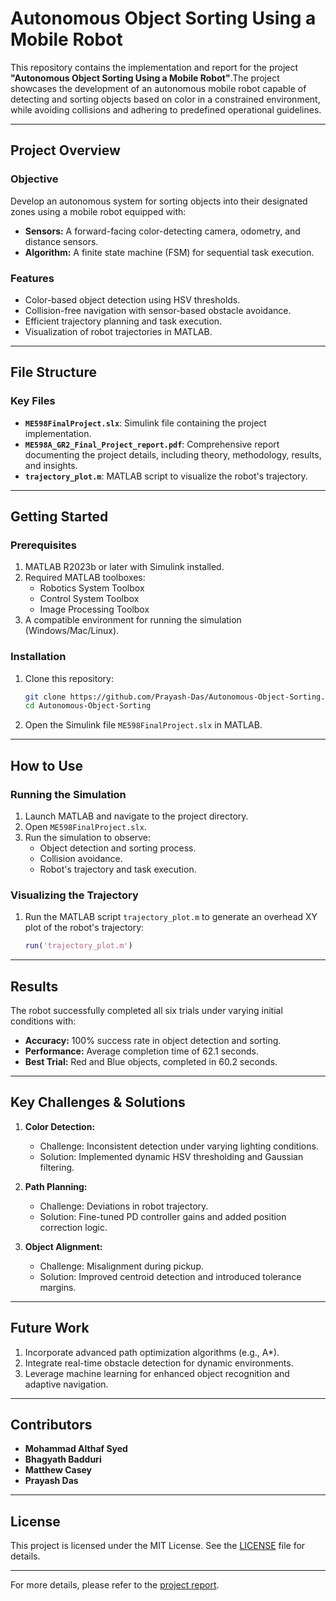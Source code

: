 # Autonomous Object Sorting Using a Mobile Robot

This repository contains the implementation and report for the project **"Autonomous Object Sorting Using a Mobile Robot"**.The project showcases the development of an autonomous mobile robot capable of detecting and sorting objects based on color in a constrained environment, while avoiding collisions and adhering to predefined operational guidelines.

---

## Project Overview

### Objective
Develop an autonomous system for sorting objects into their designated zones using a mobile robot equipped with:
- **Sensors:** A forward-facing color-detecting camera, odometry, and distance sensors.
- **Algorithm:** A finite state machine (FSM) for sequential task execution.

### Features
- Color-based object detection using HSV thresholds.
- Collision-free navigation with sensor-based obstacle avoidance.
- Efficient trajectory planning and task execution.
- Visualization of robot trajectories in MATLAB.

---

## File Structure

### Key Files
- **`ME598FinalProject.slx`**: Simulink file containing the project implementation.
- **`ME598A_GR2_Final_Project_report.pdf`**: Comprehensive report documenting the project details, including theory, methodology, results, and insights.
- **`trajectory_plot.m`**: MATLAB script to visualize the robot's trajectory.

---

## Getting Started

### Prerequisites
1. MATLAB R2023b or later with Simulink installed.
2. Required MATLAB toolboxes:
   - Robotics System Toolbox
   - Control System Toolbox
   - Image Processing Toolbox
3. A compatible environment for running the simulation (Windows/Mac/Linux).

### Installation
1. Clone this repository:
    ```bash
    git clone https://github.com/Prayash-Das/Autonomous-Object-Sorting.git
    cd Autonomous-Object-Sorting
    ```
2. Open the Simulink file `ME598FinalProject.slx` in MATLAB.

---

## How to Use

### Running the Simulation
1. Launch MATLAB and navigate to the project directory.
2. Open `ME598FinalProject.slx`.
3. Run the simulation to observe:
   - Object detection and sorting process.
   - Collision avoidance.
   - Robot's trajectory and task execution.

### Visualizing the Trajectory
1. Run the MATLAB script `trajectory_plot.m` to generate an overhead XY plot of the robot's trajectory:
    ```matlab
    run('trajectory_plot.m')
    ```

---

## Results
The robot successfully completed all six trials under varying initial conditions with:
- **Accuracy:** 100% success rate in object detection and sorting.
- **Performance:** Average completion time of 62.1 seconds.
- **Best Trial:** Red and Blue objects, completed in 60.2 seconds.

---

## Key Challenges & Solutions
1. **Color Detection:**
   - Challenge: Inconsistent detection under varying lighting conditions.
   - Solution: Implemented dynamic HSV thresholding and Gaussian filtering.

2. **Path Planning:**
   - Challenge: Deviations in robot trajectory.
   - Solution: Fine-tuned PD controller gains and added position correction logic.

3. **Object Alignment:**
   - Challenge: Misalignment during pickup.
   - Solution: Improved centroid detection and introduced tolerance margins.

---

## Future Work
1. Incorporate advanced path optimization algorithms (e.g., A*).
2. Integrate real-time obstacle detection for dynamic environments.
3. Leverage machine learning for enhanced object recognition and adaptive navigation.

---

## Contributors
- **Mohammad Althaf Syed**
- **Bhagyath Badduri**
- **Matthew Casey**
- **Prayash Das**

---

## License
This project is licensed under the MIT License. See the [LICENSE](LICENSE) file for details.

---

For more details, please refer to the [project report](./ME598A_GR2_Final_Project_report.pdf).
